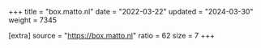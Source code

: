 +++
title = "box.matto.nl"
date = "2022-03-22"
updated = "2024-03-30"
weight = 7345

[extra]
source = "https://box.matto.nl"
ratio = 62
size = 7
+++
